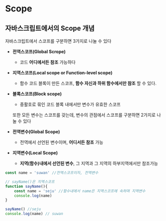 # Scope

## 자바스크립트에서의 Scope 개념

자바스크립트에서 스코프를 구분하면 3가지로 나눌 수 있다

- **전역스코프(Global Scrope)**
  - 코드 **어디에서든 참조** 가능하다

- **지역스코프(Local scope or Function-level scope)**
  - 함수 코드 블록이 만든 스코프, **함수 자신과 하위 함수에서만 참조** 할 수 있다.

- **블록스코프(Block scope)**
  - 중활호로 묶인 코드 블록 내에서만 변수가 유효한 스코프

  또한 모든 변수는 스코프를 갖는데, 변수의 관점에서 스코프를 구분하면 2가지로 나눌 수 있다

- **전역변수(Global Scope)**
  - 전역에서 선언된 변수이며, **어디서든 참조** 가능

- **지역변수(Local Scope)**
  - **지역(함수)내에서 선언된 변수**, 그 지역과 그 지역의 하부지역에서만 참조가능

```js
const name = 'suwan' //전역스코프이자, 전역변수

// sayName()은 지역스코프
function sayName(){
    const name = 'seju' //함수내에서 name은 지역스코프에 속하며 지역변수
    console.log(name)
}

sayName() //seju
console.log(name) // suwan

```